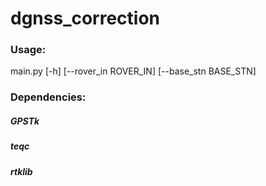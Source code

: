 # dgnss_correction
### Usage:
main.py [-h] [--rover_in ROVER_IN] [--base_stn BASE_STN]

### Dependencies:
##### GPSTk
##### teqc
##### rtklib

